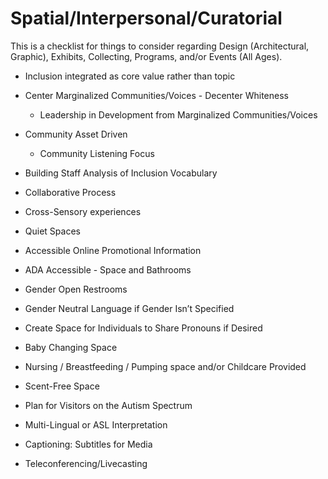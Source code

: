# Spatial/Interpersonal/Curatorial

This is a checklist for things to consider regarding Design (Architectural,
Graphic), Exhibits, Collecting, Programs, and/or Events (All Ages).

- Inclusion integrated as core value rather than topic
- Center Marginalized Communities/Voices - Decenter Whiteness
  - Leadership in Development from Marginalized Communities/Voices
- Community Asset Driven
  - Community Listening Focus
- Building Staff Analysis of Inclusion Vocabulary

- Collaborative Process
- Cross-Sensory experiences
- Quiet Spaces
- Accessible Online Promotional Information
- ADA Accessible - Space and Bathrooms
- Gender Open Restrooms
- Gender Neutral Language if Gender Isn’t Specified
- Create Space for Individuals to Share Pronouns if Desired
- Baby Changing Space
- Nursing / Breastfeeding / Pumping space and/or Childcare Provided
- Scent-Free Space
- Plan for Visitors on the Autism Spectrum
- Multi-Lingual or ASL Interpretation
- Captioning: Subtitles for Media
- Teleconferencing/Livecasting
